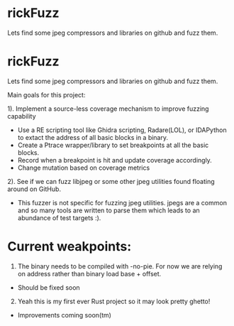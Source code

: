 # rickFuzz
Lets find some jpeg compressors and libraries on github and fuzz them.

# rickFuzz
Lets find some jpeg compressors and libraries on github and fuzz them.

Main goals for this project:

1). Implement a source-less coverage mechanism to improve fuzzing capability
	

 - Use a  RE scripting tool like Ghidra scripting, Radare(LOL), or IDAPython to extact the address of all basic blocks in a binary.
 - Create a Ptrace wrapper/library to set breakpoints at all the basic blocks.
 - Record when a breakpoint is hit and update coverage accordingly.
 - Change mutation based on coverage metrics

2). See if we can fuzz libjpeg or some other jpeg utilities found floating around on GitHub. 
- This fuzzer is not specific for fuzzing jpeg utilities. jpegs are a common and so many tools are written to parse them which leads to an abundance of test targets :).

# Current weakpoints:

1) The binary needs to be compiled with -no-pie. For now we are relying on address rather than
binary load base + offset.
 - Should be fixed soon
2) Yeah this is my first ever Rust project so it may look pretty ghetto!
 - Improvements coming soon(tm)
